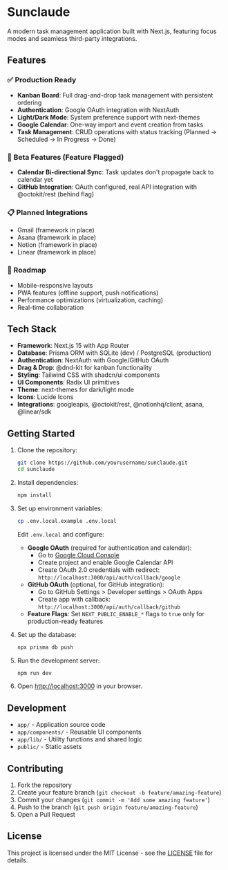 # Sunclaude

A modern task management application built with Next.js, featuring focus modes and seamless third-party integrations.

## Features

### ✅ Production Ready
- **Kanban Board**: Full drag-and-drop task management with persistent ordering
- **Authentication**: Google OAuth integration with NextAuth
- **Light/Dark Mode**: System preference support with next-themes
- **Google Calendar**: One-way import and event creation from tasks
- **Task Management**: CRUD operations with status tracking (Planned → Scheduled → In Progress → Done)

### 🚧 Beta Features (Feature Flagged)
- **Calendar Bi-directional Sync**: Task updates don't propagate back to calendar yet
- **GitHub Integration**: OAuth configured, real API integration with @octokit/rest (behind flag)

### 📋 Planned Integrations
- Gmail (framework in place)
- Asana (framework in place)  
- Notion (framework in place)
- Linear (framework in place)

### 🎯 Roadmap
- Mobile-responsive layouts
- PWA features (offline support, push notifications)
- Performance optimizations (virtualization, caching)
- Real-time collaboration

## Tech Stack

- **Framework**: Next.js 15 with App Router
- **Database**: Prisma ORM with SQLite (dev) / PostgreSQL (production)
- **Authentication**: NextAuth with Google/GitHub OAuth
- **Drag & Drop**: @dnd-kit for kanban functionality
- **Styling**: Tailwind CSS with shadcn/ui components
- **UI Components**: Radix UI primitives
- **Theme**: next-themes for dark/light mode
- **Icons**: Lucide Icons
- **Integrations**: googleapis, @octokit/rest, @notionhq/client, asana, @linear/sdk

## Getting Started

1. Clone the repository:
   ```bash
   git clone https://github.com/yourusername/sunclaude.git
   cd sunclaude
   ```

2. Install dependencies:
   ```bash
   npm install
   ```

3. Set up environment variables:
   ```bash
   cp .env.local.example .env.local
   ```
   
   Edit `.env.local` and configure:
   - **Google OAuth** (required for authentication and calendar):
     - Go to [Google Cloud Console](https://console.cloud.google.com/)
     - Create project and enable Google Calendar API
     - Create OAuth 2.0 credentials with redirect: `http://localhost:3000/api/auth/callback/google`
   - **GitHub OAuth** (optional, for GitHub integration):
     - Go to GitHub Settings > Developer settings > OAuth Apps
     - Create app with callback: `http://localhost:3000/api/auth/callback/github`
   - **Feature Flags**: Set `NEXT_PUBLIC_ENABLE_*` flags to `true` only for production-ready features

4. Set up the database:
   ```bash
   npx prisma db push
   ```

5. Run the development server:
   ```bash
   npm run dev
   ```

6. Open [http://localhost:3000](http://localhost:3000) in your browser.

## Development

- `app/` - Application source code
- `app/components/` - Reusable UI components
- `app/lib/` - Utility functions and shared logic
- `public/` - Static assets

## Contributing

1. Fork the repository
2. Create your feature branch (`git checkout -b feature/amazing-feature`)
3. Commit your changes (`git commit -m 'Add some amazing feature'`)
4. Push to the branch (`git push origin feature/amazing-feature`)
5. Open a Pull Request

## License

This project is licensed under the MIT License - see the [LICENSE](LICENSE) file for details.
